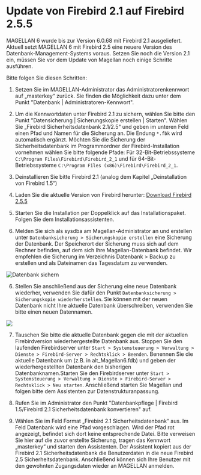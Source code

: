 # Update von Firebird 2.1 auf Firebird 2.5.5
 
MAGELLAN 6 wurde bis zur Version 6.0.68 mit Firebird 2.1 ausgeliefert. Aktuell setzt MAGELLAN 6 mit Firebird 2.5 eine neuere Version des Datenbank-Management-Systems voraus. Setzen Sie noch die Version 2.1 ein, müssen Sie vor dem Update von Magellan noch einige Schritte  ausführen.

Bitte folgen Sie diesen Schritten:

1. Setzen Sie  im MAGELLAN-Administrator das Administratorenkennwort auf „masterkey“ zurück. Sie finden die Möglichkeit dazu unter dem Punkt "Datenbank | Administratoren-Kennwort".

2. Um die Kennwortdaten unter Firebird 2.1 zu sichern, wählen Sie bitte den Punkt "Datensicherung | Sicherungskopie erstellen | Starten". Wählen Sie „Firebird Sicherheitsdatenbank 2.1/2.5“ und geben im unteren Feld einen Pfad und Namen für die Sicherung an. Die Endung ``*.fbk`` wird automatisch ergänzt. Möchten Sie die Sicherung der Sicherheitsdatenbank im Programmordner der Firebird-Installation vornehmen wählen Sie bitte folgende Pfade: Für 32-Bit-Betriebssysteme ``C:\Program Files\Firebird\Firebird_2_1`` und für 64-Bit-Betriebssysteme ``C:\Program Files (x86)\Firebird\Firebird_2_1``.
 
3. Deinstallieren Sie bitte Firebird 2.1 (analog dem Kapitel „Deinstallation von Firebird 1.5“)

4. Laden Sie die aktuelle Version von Firebird herunter: [Download Firebird 2.5.5](ftp://ftp.stueber.de/pub/bin/de/magellan/v6/Firebird-2.5.5.26952_0_Win32.exe)

5. Starten Sie die Installation per Doppelklick auf das Installationspaket. Folgen Sie dem Installationsassistenten.

7. Melden Sie sich als sysdba am Magellan-Administrator an und erstellen unter `Datenbanksicherung > Sicherungskopie erstellen` eine Sicherung der Datenbank. Der Speicherort der Sicherung muss sich auf dem Rechner befinden, auf dem sich Ihre Magellan-Datenbank befindet. Wir empfehlen die Sicherung im Verzeichnis Datenbank > Backup zu erstellen und als Dateinamen das Tagesdatum zu verwenden.

![Datenbank sichern](/assets/images/db_sichern.jpg)

6. Stellen Sie anschließend aus der Sicherung eine neue Datenbank wiederher, verwenden Sie dafür den Punkt `Datenbanksicherung > Sicherungskopie wiederherstellen`. Sie können mit der neuen Datenbank nicht Ihre aktuelle Datenbank überschreiben, verwenden Sie bitte einen neuen Datennamen.

![](/assets/images/db_neu.jpg)

7. Tauschen Sie bitte die aktuelle Datenbank gegen die mit der aktuellen Firebirdversion wiederhergestellte Datenbank aus. Stoppen Sie den laufenden Firebirdserver unter `Start > Systemsteuerung > Verwaltung > Dienste > Firebird-Server > Rechtsklick > Beenden`. Benennen Sie die aktuelle Datenbank um (z.B. in alt_Magellan6.fdb) und geben der wiederhergestellten Datenbank den bisherigen Datenbanknamen.Starten Sie den Firebirdserver unter `Start > Systemsteuerung > Verwaltung > Dienste > Firebird-Server > Rechtsklick > Neu starten`. Anschließend starten Sie Magellan und folgen bitte dem Assistenten zur Datenstrukturanpassung.  

5. Rufen Sie im Administrator den Punkt "Datenbankpflege | Firebird 1.5/Firebird 2.1 Sicherheitsdatenbank konvertieren" auf.
 
6. Wählen Sie im Feld Format „Firebird 2.1 Sicherheitsdatenbank“ aus. Im Feld Datenbank wird eine Pfad vorgeschlagen. Wird der Pfad rot angezeigt, befindet sich dort keine entsprechende Datei. Bitte verweisen Sie hier auf die zuvor erstellte Sicherung, tragen das Kennwort „masterkey“ und starten den Assistenten. Der Assistent kopiert aus der Firebird 2.1 Sicherheitsdatenbank die Benutzerdaten in die neue Firebird 2.5 Sicherheitsdatenbank. Anschließend können sich Ihre Benutzer mit den gewohnten Zugangsdaten wieder an MAGELLAN anmelden.
 